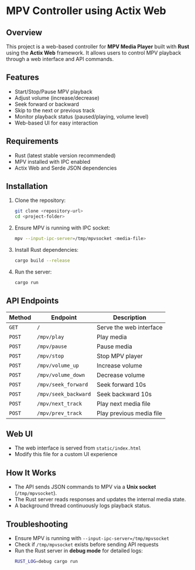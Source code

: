 # MPV Controller using Actix Web

## Overview
This project is a web-based controller for **MPV Media Player** built with **Rust** using the **Actix Web** framework. It allows users to control MPV playback through a web interface and API commands.

## Features
- Start/Stop/Pause MPV playback
- Adjust volume (increase/decrease)
- Seek forward or backward
- Skip to the next or previous track
- Monitor playback status (paused/playing, volume level)
- Web-based UI for easy interaction

## Requirements
- Rust (latest stable version recommended)
- MPV installed with IPC enabled
- Actix Web and Serde JSON dependencies

## Installation
1. Clone the repository:
   ```sh
   git clone <repository-url>
   cd <project-folder>
   ```
2. Ensure MPV is running with IPC socket:
   ```sh
   mpv --input-ipc-server=/tmp/mpvsocket <media-file>
   ```
3. Install Rust dependencies:
   ```sh
   cargo build --release
   ```
4. Run the server:
   ```sh
   cargo run
   ```

## API Endpoints
| Method | Endpoint          | Description                |
|--------|------------------|----------------------------|
| `GET`  | `/`              | Serve the web interface   |
| `POST` | `/mpv/play`      | Play media                |
| `POST` | `/mpv/pause`     | Pause media               |
| `POST` | `/mpv/stop`      | Stop MPV player           |
| `POST` | `/mpv/volume_up` | Increase volume           |
| `POST` | `/mpv/volume_down` | Decrease volume        |
| `POST` | `/mpv/seek_forward` | Seek forward 10s      |
| `POST` | `/mpv/seek_backward` | Seek backward 10s     |
| `POST` | `/mpv/next_track` | Play next media file     |
| `POST` | `/mpv/prev_track` | Play previous media file |

## Web UI
- The web interface is served from `static/index.html`
- Modify this file for a custom UI experience

## How It Works
- The API sends JSON commands to MPV via a **Unix socket** (`/tmp/mpvsocket`).
- The Rust server reads responses and updates the internal media state.
- A background thread continuously logs playback status.

## Troubleshooting
- Ensure MPV is running with `--input-ipc-server=/tmp/mpvsocket`
- Check if `/tmp/mpvsocket` exists before sending API requests
- Run the Rust server in **debug mode** for detailed logs:
  ```sh
  RUST_LOG=debug cargo run
  ```



